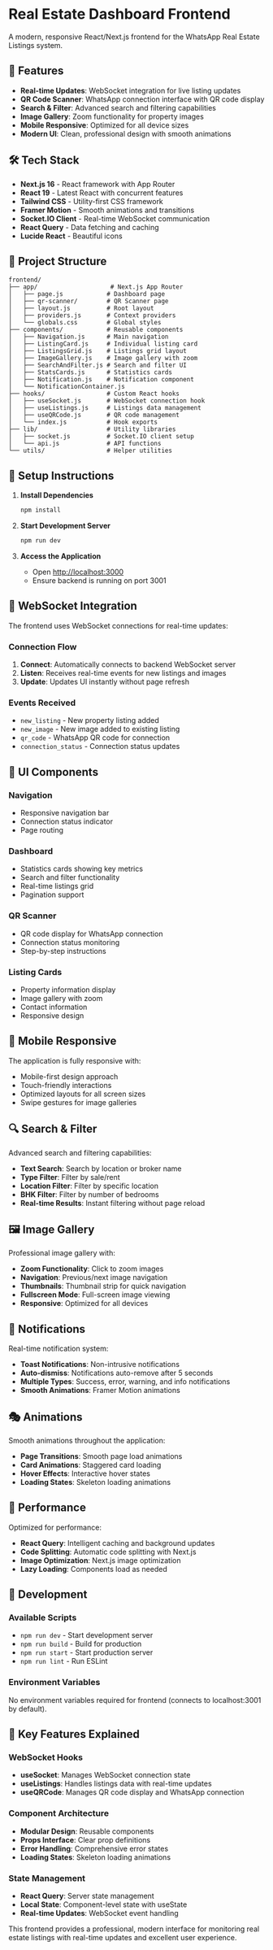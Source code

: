 # Real Estate Dashboard Frontend

A modern, responsive React/Next.js frontend for the WhatsApp Real Estate Listings system.

## 🚀 Features

- **Real-time Updates**: WebSocket integration for live listing updates
- **QR Code Scanner**: WhatsApp connection interface with QR code display
- **Search & Filter**: Advanced search and filtering capabilities
- **Image Gallery**: Zoom functionality for property images
- **Mobile Responsive**: Optimized for all device sizes
- **Modern UI**: Clean, professional design with smooth animations

## 🛠 Tech Stack

- **Next.js 16** - React framework with App Router
- **React 19** - Latest React with concurrent features
- **Tailwind CSS** - Utility-first CSS framework
- **Framer Motion** - Smooth animations and transitions
- **Socket.IO Client** - Real-time WebSocket communication
- **React Query** - Data fetching and caching
- **Lucide React** - Beautiful icons

## 📁 Project Structure

```
frontend/
├── app/                    # Next.js App Router
│   ├── page.js            # Dashboard page
│   ├── qr-scanner/        # QR Scanner page
│   ├── layout.js          # Root layout
│   ├── providers.js       # Context providers
│   └── globals.css        # Global styles
├── components/            # Reusable components
│   ├── Navigation.js      # Main navigation
│   ├── ListingCard.js     # Individual listing card
│   ├── ListingsGrid.js    # Listings grid layout
│   ├── ImageGallery.js    # Image gallery with zoom
│   ├── SearchAndFilter.js # Search and filter UI
│   ├── StatsCards.js      # Statistics cards
│   ├── Notification.js    # Notification component
│   └── NotificationContainer.js
├── hooks/                 # Custom React hooks
│   ├── useSocket.js       # WebSocket connection hook
│   ├── useListings.js     # Listings data management
│   ├── useQRCode.js       # QR code management
│   └── index.js           # Hook exports
├── lib/                   # Utility libraries
│   ├── socket.js          # Socket.IO client setup
│   └── api.js             # API functions
└── utils/                 # Helper utilities
```

## 🔧 Setup Instructions

1. **Install Dependencies**

   ```bash
   npm install
   ```

2. **Start Development Server**

   ```bash
   npm run dev
   ```

3. **Access the Application**
   - Open [http://localhost:3000](http://localhost:3000)
   - Ensure backend is running on port 3001

## 🔌 WebSocket Integration

The frontend uses WebSocket connections for real-time updates:

### Connection Flow

1. **Connect**: Automatically connects to backend WebSocket server
2. **Listen**: Receives real-time events for new listings and images
3. **Update**: Updates UI instantly without page refresh

### Events Received

- `new_listing` - New property listing added
- `new_image` - New image added to existing listing
- `qr_code` - WhatsApp QR code for connection
- `connection_status` - Connection status updates

## 🎨 UI Components

### Navigation

- Responsive navigation bar
- Connection status indicator
- Page routing

### Dashboard

- Statistics cards showing key metrics
- Search and filter functionality
- Real-time listings grid
- Pagination support

### QR Scanner

- QR code display for WhatsApp connection
- Connection status monitoring
- Step-by-step instructions

### Listing Cards

- Property information display
- Image gallery with zoom
- Contact information
- Responsive design

## 📱 Mobile Responsive

The application is fully responsive with:

- Mobile-first design approach
- Touch-friendly interactions
- Optimized layouts for all screen sizes
- Swipe gestures for image galleries

## 🔍 Search & Filter

Advanced search and filtering capabilities:

- **Text Search**: Search by location or broker name
- **Type Filter**: Filter by sale/rent
- **Location Filter**: Filter by specific location
- **BHK Filter**: Filter by number of bedrooms
- **Real-time Results**: Instant filtering without page reload

## 🖼 Image Gallery

Professional image gallery with:

- **Zoom Functionality**: Click to zoom images
- **Navigation**: Previous/next image navigation
- **Thumbnails**: Thumbnail strip for quick navigation
- **Fullscreen Mode**: Full-screen image viewing
- **Responsive**: Optimized for all devices

## 🔔 Notifications

Real-time notification system:

- **Toast Notifications**: Non-intrusive notifications
- **Auto-dismiss**: Notifications auto-remove after 5 seconds
- **Multiple Types**: Success, error, warning, and info notifications
- **Smooth Animations**: Framer Motion animations

## 🎭 Animations

Smooth animations throughout the application:

- **Page Transitions**: Smooth page load animations
- **Card Animations**: Staggered card loading
- **Hover Effects**: Interactive hover states
- **Loading States**: Skeleton loading animations

## 🚀 Performance

Optimized for performance:

- **React Query**: Intelligent caching and background updates
- **Code Splitting**: Automatic code splitting with Next.js
- **Image Optimization**: Next.js image optimization
- **Lazy Loading**: Components load as needed

## 🔧 Development

### Available Scripts

- `npm run dev` - Start development server
- `npm run build` - Build for production
- `npm run start` - Start production server
- `npm run lint` - Run ESLint

### Environment Variables

No environment variables required for frontend (connects to localhost:3001 by default).

## 🎯 Key Features Explained

### WebSocket Hooks

- **useSocket**: Manages WebSocket connection state
- **useListings**: Handles listings data with real-time updates
- **useQRCode**: Manages QR code display and WhatsApp connection

### Component Architecture

- **Modular Design**: Reusable components
- **Props Interface**: Clear prop definitions
- **Error Handling**: Comprehensive error states
- **Loading States**: Skeleton loading animations

### State Management

- **React Query**: Server state management
- **Local State**: Component-level state with useState
- **Real-time Updates**: WebSocket event handling

This frontend provides a professional, modern interface for monitoring real estate listings with real-time updates and excellent user experience.

